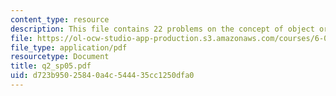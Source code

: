 ```yaml
---
content_type: resource
description: This file contains 22 problems on the concept of object oriented programming.
file: https://ol-ocw-studio-app-production.s3.amazonaws.com/courses/6-001-structure-and-interpretation-of-computer-programs-spring-2005/d723b95025840a4c544435cc1250dfa0_q2_sp05.pdf
file_type: application/pdf
resourcetype: Document
title: q2_sp05.pdf
uid: d723b950-2584-0a4c-5444-35cc1250dfa0
---
```

